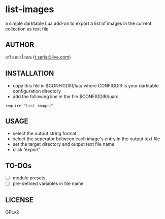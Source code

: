 # list-images

a simple darktable Lua add-on to export a list of images in the current collection as text file

## AUTHOR

สาริศ ธนาโสภณ (t.saris@live.com)

## INSTALLATION

* copy this file in $CONFIGDIR/lua/ where CONFIGDIR is your darktable configuration directory
* add the following line in the file $CONFIGDIR/luarc

``` require "list_images" ```

## USAGE

* select the output string format
* select the seperator between each image's entry in the output text file
* set the target directory and output text file name
* click 'export'

## TO-DOs

- [ ] module presets
- [ ] pre-defined variables in file name

## LICENSE

GPLv2
